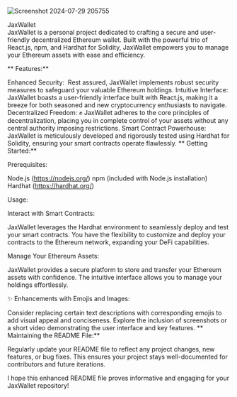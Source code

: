 ![Screenshot 2024-07-29 205755](https://github.com/user-attachments/assets/ba65c9ab-f67c-4db5-a862-0b51890d30d1)

JaxWallet   
JaxWallet is a personal project dedicated to crafting a secure and user-friendly decentralized Ethereum wallet. Built with the powerful trio of React.js, npm, and Hardhat for Solidity, JaxWallet empowers you to manage your Ethereum assets with ease and efficiency.

** Features:**

Enhanced Security: ️ Rest assured, JaxWallet implements robust security measures to safeguard your valuable Ethereum holdings.
Intuitive Interface: ️ JaxWallet boasts a user-friendly interface built with React.js, making it a breeze for both seasoned and new cryptocurrency enthusiasts to navigate.
Decentralized Freedom: ✊ JaxWallet adheres to the core principles of decentralization, placing you in complete control of your assets without any central authority imposing restrictions.
Smart Contract Powerhouse: JaxWallet is meticulously developed and rigorously tested using Hardhat for Solidity, ensuring your smart contracts operate flawlessly.
** Getting Started:**

Prerequisites:

Node.js (https://nodejs.org/)
npm (included with Node.js installation)
Hardhat (https://hardhat.org/)


Usage:

Interact with Smart Contracts:

JaxWallet leverages the Hardhat environment to seamlessly deploy and test your smart contracts. You have the flexibility to customize and deploy your contracts to the Ethereum network, expanding your DeFi capabilities.

Manage Your Ethereum Assets:

JaxWallet provides a secure platform to store and transfer your Ethereum assets with confidence. The intuitive interface allows you to manage your holdings effortlessly.

✨ Enhancements with Emojis and Images:

Consider replacing certain text descriptions with corresponding emojis to add visual appeal and conciseness.
Explore the inclusion of screenshots or a short video demonstrating the user interface and key features.
** Maintaining the README File:**

Regularly update your README file to reflect any project changes, new features, or bug fixes. This ensures your project stays well-documented for contributors and future iterations.

I hope this enhanced README file proves informative and engaging for your JaxWallet repository!
